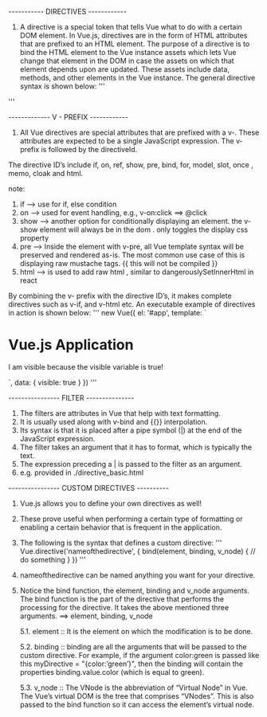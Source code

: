 ----------- DIRECTIVES ------------

1. A directive is a special token that tells Vue what to do with a certain DOM element. In Vue.js, directives are in the form of HTML attributes that are prefixed to an HTML element. The purpose of a directive is to bind the HTML element to the Vue instance assets which lets Vue change that element in the DOM in case the assets on which that element depends upon are updated. These assets include data, methods, and other elements in the Vue instance. The general directive syntax is shown below:
'''
<element
  prefix-directiveId="[argument:] expression [| filters...]">
</element>
'''


------------- V - PREFIX ------------

1. All Vue directives are special attributes that are prefixed with a v-. These attributes are expected to be a single JavaScript expression. The v- prefix is followed by the directiveId. 

The directive ID’s include if, on, ref, show, pre, bind, for, model, slot, once , memo, cloak and html. 

note: 
1. if --> use for if, else condition
2. on --> used for event handling, e.g., v-on:click ==> @click
3. show --> another option for conditionally displaying an element. the v-show element will always be in the dom . only toggles the display css property
4. pre --> Inside the element with v-pre, all Vue template syntax will be preserved and rendered as-is. The most common use case of this is displaying raw mustache tags.
  <span v-pre>{{ this will not be compiled }}</span>
5. html --> is used to add raw html , similar to dangerouslySetInnerHtml in react


By combining the v- prefix with the directive ID’s, it makes complete directives such as v-if, and v-html etc. An executable example of directives in action is shown below:
'''
new Vue({
  el: '#app',
  template:
  `<div>
    <h1>Vue.js Application</h1>
    <p v-if="visible"> I am visible because the visible variable is true! </p>
  </div>
  `,
  data: {
      visible: true
  }
})
'''


---------------- FILTER ---------------
1. The filters are attributes in Vue that help with text formatting. 
2. It is usually used along with v-bind and {{}} interpolation.
3. Its syntax is that it is placed after a pipe symbol (|) at the end of the JavaScript expression.
4. The filter takes an argument that it has to format, which is typically the text.
5. The expression preceding a | is passed to the filter as an argument. 
6. e.g. provided in ./directive_basic.html


---------------- CUSTOM DIRECTIVES ----------
1. Vue.js allows you to define your own directives as well!
2. These prove useful when performing a certain type of formatting or enabling a certain behavior that is frequent in the application. 
3. The following is the syntax that defines a custom directive:
'''
Vue.directive('nameofthedirective', {
   bind(element, binding, v_node) {
     // do something
   }
})
'''
4. nameofthedirective can be named anything you want for your directive.
5. Notice the bind function, the element, binding and v_node arguments. The bind function is the part of the directive that performs the processing for the directive. It takes the above mentioned three arguments. ==> element, binding, v_node 

    5.1. element :: It is the element on which the modification is to be done.

    5.2. binding :: binding are all the arguments that will be passed to the custom directive. For example, if the argument color:green is passed like this myDirective = "{color:’green’}", then the binding will contain the properties binding.value.color (which is equal to green).

    5.3. v_node :: The VNode is the abbreviation of “Virtual Node” in Vue. The Vue’s virtual DOM is the tree that comprises “VNodes”. This is also passed to the bind function so it can access the element’s virtual node.